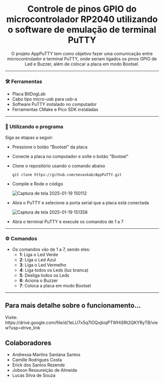<h1 align = "center">Controle de pinos GPIO do microcontrolador RP2040 utilizando o software de emulação de terminal PuTTY</h1>

<p align = "center">O projeto AppPuTTY tem como objetivo fazer uma comunicação entre microcontrolador e terminal PuTTY, onde seriam ligados os pinos GPIO de Led e Buzzer, além de colocar a placa em modo Bootsel.</p>

---

<h3>🛠️ Ferramentas</h3>

  - Placa BitDogLab
  - Cabo tipo micro-usb para usb-a
  - Software PuTTY instalado no computador
  - Ferramentas CMake e Pico SDK instaladas

---

<h3>🚀 Utilizando o programa</h3>

Siga as etapas a seguir:
  - Pressione o botão "Bootsel" da placa
  - Conecte a placa no computador e solte o botão "Bootsel"
  - Clone o repositório usando o comando abaixo
    
    ```gitconfig
    git clone https://github.com/nevaskab/AppPuTTY.git
    ```
  - Compile e Rode o código <br>

    ![Captura de tela 2025-01-19 150112](https://github.com/user-attachments/assets/62fbcc03-5653-4826-be75-316d8e6581bb)

  - Abra o PuTTY e selecione a porta serial que a placa está conectada <br>
  
    ![Captura de tela 2025-01-19 151358](https://github.com/user-attachments/assets/1cdbd17a-c183-4a18-844b-ec7098f0f7d5)

  - Abra o terminal PuTTY e execute os comandos de 1 a 7

---
<h3>⚙️ Comandos </h3>

- Os comandos vão de 1 a 7, sendo eles:
  - **1**: Liga o Led Verde
  - **2**: Liga o Led Azul
  - **3**: Liga o Led Vermelho
  - **4**: Liga todos os Leds (luz branca)
  - **5**: Desliga todos os Leds
  - **6**: Aciona o Buzzer
  - **7**: Coloca a placa em modo Bootsel
    
---

<h2>Para mais detalhe sobre o funcionamento...</h2>
Visite: https://drive.google.com/file/d/1eLU7x5q7lOQxjkiqPTWHiSRt2QKYRyTB/view?usp=drive_link

## Colaboradores

- Andressa Martins Santana Santos <br>
- Camille Rodrigues Costa <br>
- Erick dos Santos Rezende <br>
- Jobson Ressureição de Almeida <br>
- Lucas Silva de Souza 
